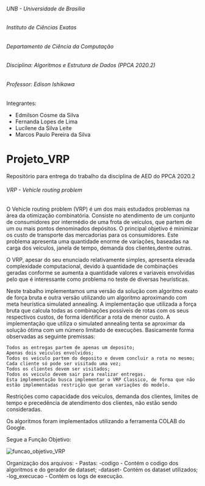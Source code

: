 ###### UNB - Universidade de Brasília
###### Instituto de Ciências Exatas 
###### Departamento de Ciência da Computação
###### Disciplina: Algoritmos e Estrutura de Dados (PPCA 2020.2)
###### Professor: Edison Ishikawa


Integrantes:
- Edmilson Cosme da Silva
- Fernanda Lopes de Lima
- Lucilene da Silva Leite
- Marcos Paulo Pereira da Silva
    
# Projeto_VRP
Repositório para entrega do trabalho da disciplina de AED do PPCA 2020.2

###### VRP - Vehicle routing problem

O Vehicle routing problem (VRP) é um dos mais estudados problemas na área da otimização combinatória. Consiste no atendimento de um conjunto de consumidores por intermédio de uma frota de veículos, que partem de um ou mais pontos denominados depósitos. O principal objetivo é minimizar os custo de transporte das mercadorias para os consumidores. Este problema apresenta uma quantidade enorme de variações, baseadas na carga dos veiculos, janela de tempo, demanda dos clientes,dentre outras.

O VRP, apesar do seu enunciado relativamente simples, apresenta elevada complexidade computacional, devido à quantidade de combinações geradas conforme se aumenta a quantidade valores e variaveis envolvidas pelo que é interessante como problema no teste de diversas heurísticas.

Neste trabalho implementamos uma versão da solução com algoritmo exato de força bruta e outra versão utilizando um algoritmo aproximando com meta heurística simulated annealing.
A implementação que utilizada a força bruta que calcula todas as combinações possíveis de rotas com os seus respectivos custos, de forma identificar a rota de menor custo.
A implementação que utiliza o simulated annealing tenta se aproximar da solução ótima com um número limitado de execuções. 
Basicamente forma observadas as seguinte premissas:

    Todos as entregas partem de apenas um deposito;
    Apenas dois veiculos envolvidos;
    Todos os veiculo partem do deposito e devem concluir a rota no mesmo;
    Cada cliente só pode ser visitado uma vez;
    Todos os clientes devem ser visitados;
    Todos os veiculo devem sair para realizar entregas.
    Esta implementação busca implementar o VRP Classico, de forma que não estão implementadas restrição que geram variações do modelo.

Restrições como capacidade dos veículos, demanda dos clientes, limites de tempo e precedência de atendimento dos clientes, não estão sendo consideradas.

Os algoritmos foram implementados utilizando a ferramenta COLAB do Google.

Segue a Função Objetivo:

![funcao_objetivo_VRP](https://user-images.githubusercontent.com/79127526/112634457-6123e100-8e19-11eb-9a1e-a24d921fa2ec.png)

Organização dos arquivos:
    - Pastas:
        -codigo - Contém o codigo dos algoritmos e do gerador de dataset;
        -dataset- Contém os dataset utilizados;
        -log_execucao - Contém os logs de execução.
